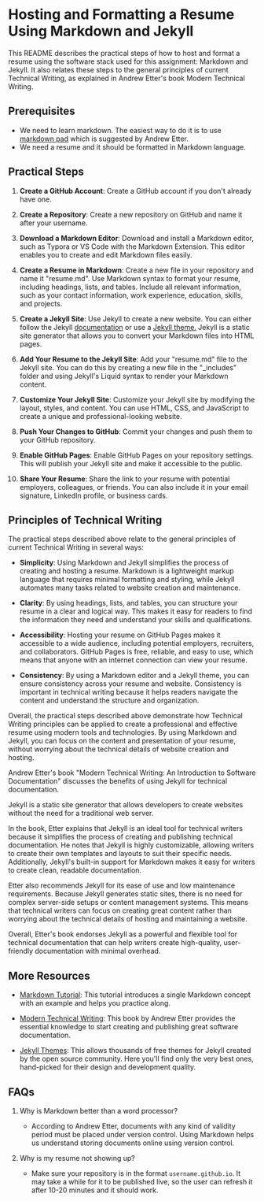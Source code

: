 # Hosting and Formatting a Resume Using Markdown and Jekyll

This README describes the practical steps of how to host and format a resume using the software stack used for this assignment: Markdown and Jekyll. It also relates these steps to the general principles of current Technical Writing, as explained in Andrew Etter's book Modern Technical Writing.

## Prerequisites
- We need to learn markdown. The easiest way to do it is to use [markdown pad](http://www.markdownpad.com/) which is suggested by Andrew Etter.
- We need a resume and it should be formatted in Markdown language.

## Practical Steps

1. **Create a GitHub Account**: Create a GitHub account if you don't already have one.


2. **Create a Repository**: Create a new repository on GitHub and name it after your username.

3. **Download a Markdown Editor**: Download and install a Markdown editor, such as Typora or VS Code with the Markdown Extension. This editor enables you to create and edit Markdown files easily.

4. **Create a Resume in Markdown**: Create a new file in your repository and name it "resume.md". Use Markdown syntax to format your resume, including headings, lists, and tables. Include all relevant information, such as your contact information, work experience, education, skills, and projects.

5. **Create a Jekyll Site**: Use Jekyll to create a new website. You can either follow the Jekyll [documentation](https://jekyllrb.com/docs/) or use a [Jekyll theme.](https://jekyllthemes.io/github-pages-themes) Jekyll is a static site generator that allows you to convert your Markdown files into HTML pages.

6. **Add Your Resume to the Jekyll Site**: Add your "resume.md" file to the Jekyll site. You can do this by creating a new file in the "_includes" folder and using Jekyll's Liquid syntax to render your Markdown content.

7. **Customize Your Jekyll Site**: Customize your Jekyll site by modifying the layout, styles, and content. You can use HTML, CSS, and JavaScript to create a unique and professional-looking website.

8. **Push Your Changes to GitHub**: Commit your changes and push them to your GitHub repository.

9. **Enable GitHub Pages**: Enable GitHub Pages on your repository settings. This will publish your Jekyll site and make it accessible to the public.

10. **Share Your Resume**: Share the link to your resume with potential employers, colleagues, or friends. You can also include it in your email signature, LinkedIn profile, or business cards.

## Principles of Technical Writing

The practical steps described above relate to the general principles of current Technical Writing in several ways:

- **Simplicity**: Using Markdown and Jekyll simplifies the process of creating and hosting a resume. Markdown is a lightweight markup language that requires minimal formatting and styling, while Jekyll automates many tasks related to website creation and maintenance.

- **Clarity**: By using headings, lists, and tables, you can structure your resume in a clear and logical way. This makes it easy for readers to find the information they need and understand your skills and qualifications.

- **Accessibility**: Hosting your resume on GitHub Pages makes it accessible to a wide audience, including potential employers, recruiters, and collaborators. GitHub Pages is free, reliable, and easy to use, which means that anyone with an internet connection can view your resume.

- **Consistency**: By using a Markdown editor and a Jekyll theme, you can ensure consistency across your resume and website. Consistency is important in technical writing because it helps readers navigate the content and understand the structure and organization.

Overall, the practical steps described above demonstrate how Technical Writing principles can be applied to create a professional and effective resume using modern tools and technologies. By using Markdown and Jekyll, you can focus on the content and presentation of your resume, without worrying about the technical details of website creation and hosting.

Andrew Etter's book "Modern Technical Writing: An Introduction to Software Documentation" discusses the benefits of using Jekyll for technical documentation. 

Jekyll is a static site generator that allows developers to create websites without the need for a traditional web server.

In the book, Etter explains that Jekyll is an ideal tool for technical writers because it simplifies the process of creating and publishing technical documentation. He notes that Jekyll is highly customizable, allowing writers to create their own templates and layouts to suit their specific needs. Additionally, Jekyll's built-in support for Markdown makes it easy for writers to create clean, readable documentation.

Etter also recommends Jekyll for its ease of use and low maintenance requirements. Because Jekyll generates static sites, there is no need for complex server-side setups or content management systems. This means that technical writers can focus on creating great content rather than worrying about the technical details of hosting and maintaining a website.

Overall, Etter's book endorses Jekyll as a powerful and flexible tool for technical documentation that can help writers create high-quality, user-friendly documentation with minimal overhead.


## More Resources

- [Markdown Tutorial](https://www.markdowntutorial.com/): This tutorial introduces a single Markdown concept with an example and helps you practice along.

- [Modern Technical Writing](https://www.amazon.com/Modern-Technical-Writing-Introduction-Documentation-ebook/dp/B01A2QL9SS): This book by Andrew Etter provides the essential knowledge to start creating and publishing great software documentation.

- [Jekyll Themes](https://jekyllthemes.io/): This allows thousands of free themes for Jekyll created by the open source community. Here you'll find only the very best ones, hand-picked for their design and development quality.

## FAQs

1. Why is Markdown better than a word processor?
   - According to Andrew Etter, documents with any kind of validity period must be placed under version control. Using Markdown helps us understand storing documents online using version control.

2. Why is my resume not showing up?
   - Make sure your repository is in the format `username.github.io`. It may take a while for it to be published live, so the user can refresh it after 10-20 minutes and it should work.


